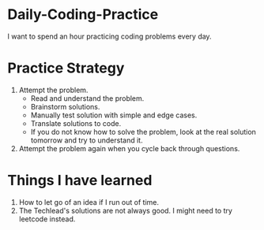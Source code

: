# Daily-Coding-Practice
I want to spend an hour practicing coding problems every day.

# Practice Strategy

1. Attempt the problem.
    - Read and understand the problem.
    - Brainstorm solutions.
    - Manually test solution with simple and edge cases.
    - Translate solutions to code.
    - If you do not know how to solve the problem, look at the real solution tomorrow and try to understand it.
2. Attempt the problem again when you cycle back through questions.

# Things I have learned

1. How to let go of an idea if I run out of time.
2. The Techlead's solutions are not always good. I might need to try leetcode instead.
